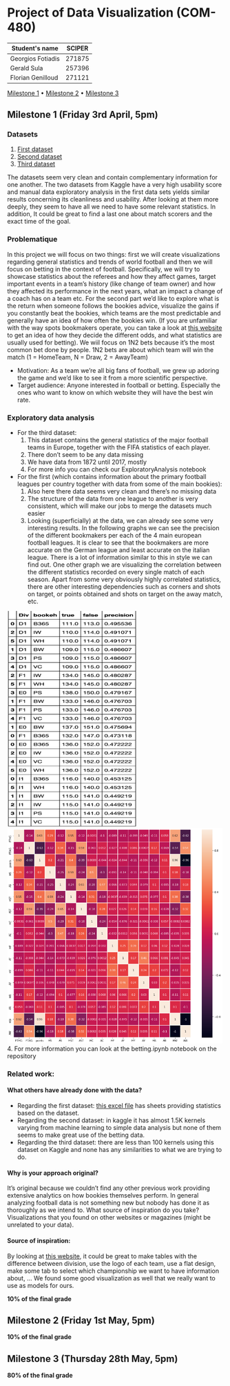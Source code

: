 # Project of Data Visualization (COM-480)

| Student's name | SCIPER |
| -------------- | ------ |
| Georgios Fotiadis | 271875 |
| Gerald Sula | 257396 |
| Florian Genilloud | 271121 |

[Milestone 1](#milestone-1-friday-3rd-april-5pm) • [Milestone 2](#milestone-2-friday-1st-may-5pm) • [Milestone 3](#milestone-3-thursday-28th-may-5pm)

## Milestone 1 (Friday 3rd April, 5pm)
### Datasets

1. [First dataset](https://www.football-data.co.uk/data.php)
2. [Second dataset](https://www.kaggle.com/hugomathien/soccer)
3. [Third dataset](https://www.kaggle.com/martj42/international-football-results-from-1872-to-2017)

The datasets seem very clean and contain complementary information for one another. The two datasets from Kaggle have a very high usability score and manual data exploratory analysis in the first data sets yields similar results concerning its cleanliness and usability. After looking at them more deeply, they seem to have all we need to have some relevant statistics. In addition, It could be great to find a last one about match scorers and the exact time of the goal.

### Problematique

In this project we will focus on two things: first we will create visualizations regarding general statistics and trends of world football and then we will focus on betting in the context of football. Specifically, we will try to showcase statistics about the referees and how they affect games, target important events in a team’s history (like change of team owner) and how they affected its performance in the next years, what an impact a change of a coach has on a team etc. For the second part we’d like to explore what is the return when someone follows the bookies advice, visualize the gains if you constantly beat the bookies, which teams are the most predictable and generally have an idea of how often the bookies win. (If you are unfamiliar with the way spots bookmakers operate, you can take a look at [this website](https://www.oddschecker.com) to get an idea of how they decide the different odds, and what statistics are usually used for betting). We wiil focus on 1N2 bets because it’s the most common bet done by people. 1N2 bets are about which team will win the match (1 = HomeTeam, N = Draw, 2 = AwayTeam)

- Motivation: As a team we’re all big fans of football, we grew up adoring the game and we’d like to see it from a more scientific perspective.
- Target audience: Anyone interested in football or betting. Especially the ones who want to know on which website they will have the best win rate.

### Exploratory data analysis

- For the third dataset:
  1. This dataset contains the general statistics of the major football teams in Europe, together with the FIFA statistics of each player.
  2. There don’t seem to be any data missing
  3. We have data from 1872 until 2017, mostly 
  4. For more info you can check our ExploratoryAnalysis notebook
- For the first (which contains information about the primary football leagues per country together with data from some of the main bookies):
  1. Also here there data seems very clean and there’s no missing data 
  2. The structure of the data from one league to another is very consistent, which will make our jobs to merge the datasets much easier
  3. Looking (superficially) at the data, we can already see some very interesting results. In the following graphs we can see the precision of the different bookmakers per each of the 4 main european football leagues. It is clear to see that the bookmakers are more accurate on the German league and least accurate on the italian league. There is a lot of information similar to this in style we can find out. One other graph we are visualizing the correlation between the different statistics recorded on every single match of each season. Apart from some very obviously highly correlated statistics, there are other interesting dependencies such as corners and shots on target, or points obtained and shots on target on the away match, etc.

<img src="images/precision_mil_1.png" alt="Precision_mil_1"
title="Precision of the bookeh" width="300" height="500" />
<img src="images/heatmap_mil_1.png" alt="heatmap_mil_1"
title="correlation between the labels" width="500" height="500" />
  4. For more information you can look at the betting.ipynb notebook on the repository
### Related work:

#### What others have already done with the data?
- Regarding the first dataset: [ this excel file](https://www.betgps.com/blog/betting-data/Betting-Data-2018-19_ver-5.01.xlsx) has sheets providing statistics based on the dataset.
- Regarding the second dataset: in kaggle it has almost 1.5K kernels varying from machine learning to simple data analysis but none of them seems to make great use of the betting data.
- Regarding the third dataset: there are less than 100 kernels using this dataset on Kaggle and none has any similarities to what we are trying to do.
#### Why is your approach original?
It’s original because we couldn’t find any other previous work providing extensive analytics on how bookies themselves perform. In general analyzing football data is not something new but nobody has done it as thoroughly as we intend to.
What source of inspiration do you take? Visualizations that you found on other websites or magazines (might be unrelated to your data).
#### Source of inspiration:
By looking at [this website](https://www.ruedesjoueurs.com/), it could be great to make tables with the difference between division, use the logo of each team, use a flat design, make some tab to select which championship we want to have information about, ...
We found some good visualization as well that we really want to use as models for ours.


**10% of the final grade**


## Milestone 2 (Friday 1st May, 5pm)

**10% of the final grade**




## Milestone 3 (Thursday 28th May, 5pm)

**80% of the final grade**


